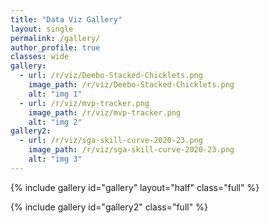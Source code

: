 ```yaml
---
title: "Data Viz Gallery"
layout: single
permalink: /gallery/
author_profile: true
classes: wide
gallery:
  - url: /r/viz/Deebo-Stacked-Chicklets.png
    image_path: /r/viz/Deebo-Stacked-Chicklets.png
    alt: "img 1"
  - url: /r/viz/mvp-tracker.png
    image_path: /r/viz/mvp-tracker.png
    alt: "img 2"
gallery2:
  - url: /r/viz/sga-skill-curve-2020-23.png
    image_path: /r/viz/sga-skill-curve-2020-23.png
    alt: "img 3"
---
```



{% include gallery id="gallery" layout="half" class="full" %}

{% include gallery id="gallery2" class="full" %}
